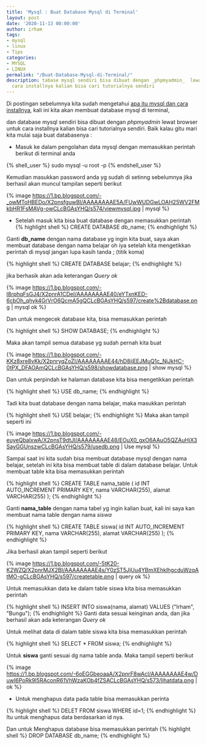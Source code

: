 ```yaml
---
title: 'Mysql : Buat Database Mysql di Terminal'
layout: post
date: '2020-11-13 00:00:00'
author: irham
tags:
- mysql
- linux
- Tips
categories:
- MYSQL
- LINUX
permalink: "/Buat-Database-Mysql-di-Terminal/"
description: tabase mysql sendiri bisa dibuat dengan _phpmyadmin_  lewat browser untuk
  cara installnya kalian bisa cari tutorialnya sendiri
---
```


Di postingan sebelumnya kita sudah mengetahui [apa itu mysql dan cara installnya](https://andro-code.my.id/mysql/), kali ini kita akan membuat database mysql di terminal,
<!--more--> 
dan database mysql sendiri bisa dibuat dengan _phpmyadmin_  lewat browser untuk cara installnya kalian bisa cari tutorialnya sendiri.
Baik kalau gitu mari kita mulai saja buat databasenya :


- Masuk ke dalam pengolahan data mysql dengan memasukkan perintah berikut di terminal anda

{% shell_user %}
sudo mysql -u root -p
{% endshell_user %}

Kemudian masukkan password anda yg sudah di setinng sebelumnya 
jika berhasil akan muncul tampilan seperti berikut

{% image https://1.bp.blogspot.com/-_owMToHBEDo/X2pnsfguwBI/AAAAAAAAE5A/FUwWUDGwLOAH25WV2FMkbHR1FsMAVg-owCLcBGAsYHQ/s574/viewmysql.jpg  | mysql %}

- Setelah masuk kita bisa buat database dengan memasukkan perintah 
{% highlight shell %}
CREATE DATABASE db_name;
{% endhighlight %}

Ganti **db_name** dengan nama  database yg ingin kita buat, saya akan membuat database dengan nama belajar oh iya setelah kita mengetikkan perintah di mysql jangan lupa kasih tanda ; (titik koma)

{% highlight shell %}
CREATE DATABASE belajar;
{% endhighlight %}

jika berhasik akan ada keterangan _Query ok_

{% image https://1.bp.blogspot.com/-I8rphqFsGJ4/X2pnrA1CDeI/AAAAAAAAE40/eYTxnKED-6cbOh_qhyk4GrVrO6QcmA5gQCLcBGAsYHQ/s597/create%2Bdatabase.png | mysql ok %}

Dan untuk mengecek database kita, bisa memasukkan perintah

{% highlight shell %}
SHOW DATABASE;
{% endhighlight %}

Maka akan tampil semua database yg sudah pernah kita buat

{% image https://1.bp.blogspot.com/-KKz8xre8vKk/X2pnryqZoZI/AAAAAAAAE44/hD8ijEEJMuQ1c_NjJkHC-0tPX_DFAOAmQCLcBGAsYHQ/s598/showdatabase.png | show mysql %}

Dan untuk perpindah ke halaman database kita bisa mengetikkan perintah 

{% highlight shell %}
USE db_name;
{% endhighlight %}

Tadi kita buat database dengan nama belajar, maka masukkan perintah

{% highlight shell %}
USE belajar;
{% endhighlight %}
Maka akan tampil seperti ini

{% image https://1.bp.blogspot.com/-euyeQbalxwA/X2pnsT9dtJI/AAAAAAAAE48/EOuX0_gxO6AAuO5QZAuHiX3SayGGUnszwCLcBGAsYHQ/s579/usedb.png | Use mysql %}

Sampai saat ini kita sudah bisa membuat database mysql dengan nama belajar, setelah ini kita bisa membuat table di dalam database belajar.
Untuk membuat table kita bisa memasukkan perintah 

{% highlight shell %}
CREATE TABLE nama_table (
    id INT AUTO_INCREMENT PRIMARY KEY,
    nama VARCHAR(255),
    alamat VARCHAR(255)
);
{% endhighlight %}

Ganti **nama_table** dengan nama tabel yg ingin kalian buat, kali ini saya kan membuat nama table dengan nama _siswa_

{% highlight shell %}
CREATE TABLE siswa(
    id INT AUTO_INCREMENT PRIMARY KEY,
    nama VARCHAR(255),
    alamat VARCHAR(255)
);
{% endhighlight %}

Jika berhasil akan tampil seperti berikut 

{% image https://1.bp.blogspot.com/-5tK20-K2WZQ/X2pnrMJX2BI/AAAAAAAAE4s/Y0zST5JjUu4YBmXEhklhgcduWzqAtMO-gCLcBGAsYHQ/s597/createtable.png | query ok %}

Untuk memasukkan data ke dalam table siswa kita bisa memasukkan perintah

{% highlight shell %}
INSERT INTO siswa(nama, alamat) VALUES ("Irham", "Bungu");
{% endhighlight %}
Ganti data sesuai keinginan anda, dan jika berhasil akan ada keterangan _Query ok_

Untuk melihat data di dalam table siswa kita bisa memasukkan perintah 

{% highlight shell %}
SELECT * FROM siswa;
{% endhighlight %}

Untuk **siswa** ganti sesuai dg nama table anda.
Maka tampil seperti berikut

{% image https://1.bp.blogspot.com/-6oEGGbeoaaA/X2pnrF8wAcI/AAAAAAAAE4w/DuwI6PoRk9I5RAconR61VhWzaKOb4fZSACLcBGAsYHQ/s573/lihatdata.png | ok %}

 - Untuk menghapus data pada table bisa memasukkan perinta 
 
{% highlight shell %}
DELET FROM siswa WHERE id=1;
{% endhighlight %}
Itu untuk menghapus data berdasarkan id nya.

Dan untuk Menghapus database bisa memasukkan perintah 
{% highlight shell %}
DROP DATABASE db_name;
{% endhighlight %}
